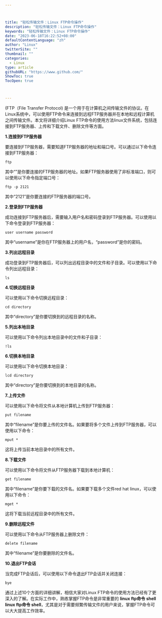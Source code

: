 ```yaml
---



title: "轻松传输文件：Linux FTP命令操作"
description: "轻松传输文件：Linux FTP命令操作"
keywords: "轻松传输文件：Linux FTP命令操作"
date: "2023-06-18T16:22:52+08:00"
defaultContentLanguage: "zh"
author: "Linux"
twitterSite: ""
thumbnail: ""
categories:
  - Linux
type: article
githubURL: "https://www.github.com/"
ShowToc: true
TocOpen: true



---
```


(FTP（File Transfer Protocol) 是一个用于在计算机之间传输文件的协议。在Linux系统中，可以使用FTP命令来连接到远程FTP服务器并在本地和远程计算机之间传输文件。本文将详细介绍Linux FTP命令的使用方法linux文件系统，包括连接到FTP服务器、上传和下载文件、删除文件等方面。

**1.连接到FTP服务器**

要连接到FTP服务器，需要知道FTP服务器的地址和端口号。可以通过以下命令连接到FTP服务器：

```
ftp
```

其中“”是你要连接的FTP服务器的地址。如果FTP服务器使用了非标准端口，则可以使用以下命令指定端口号：

```
ftp -p 2121
```

其中“2121”是你要连接的FTP服务器的端口号。

**2.登录到FTP服务器**

成功连接到FTP服务器后，需要输入用户名和密码登录到FTP服务器。可以使用以下命令登录到FTP服务器：

```
user username password
```

其中“username”是你在FTP服务器上的用户名，“password”是你的密码。

**3.列出远程目录**

成功登录到FTP服务器后，可以列出远程目录中的文件和子目录。可以使用以下命令列出远程目录：

```
ls
```

**4.切换远程目录**

可以使用以下命令切换远程目录：

```
cd directory
```

其中“directory”是你要切换到的远程目录的名称。

**5.列出本地目录**

可以使用以下命令列出本地目录中的文件和子目录：

```
!ls
```

**6.切换本地目录**

可以使用以下命令切换本地目录：

```
lcd directory
```

其中“directory”是你要切换到的本地目录的名称。

**7.上传文件**

可以使用以下命令将文件从本地计算机上传到FTP服务器：

```
put filename
```

其中“filename”是你要上传的文件名。如果要将多个文件上传到FTP服务器，可以使用以下命令：

```
mput *
```

这将上传当前本地目录中的所有文件。

**8.下载文件**

可以使用以下命令将文件从FTP服务器下载到本地计算机：

```
get filename
```

其中“filename”是你要下载的文件名。如果要下载多个文件red hat linux，可以使用以下命令：

```
mget *
```

这将下载当前远程目录中的所有文件。

**9.删除远程文件**

可以使用以下命令从FTP服务器上删除文件：

```
delete filename
```

其中“filename”是你要删除的文件名。

**10.退出FTP会话**

当完成FTP会话后，可以使用以下命令退出FTP会话并关闭连接：

```
bye
```

通过上述10个方面的详细讲解，相信大家对Linux FTP命令的使用方法已经有了更深入的了解。在实际工作中，熟练掌握FTP命令是非常重要的 **linux ftp命令 shell linux ftp命令 shell**，尤其是对于需要频繁传输文件的用户来说，掌握FTP命令可以大大提高工作效率。
